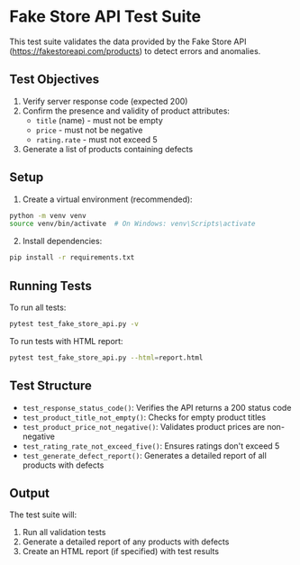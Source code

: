# Fake Store API Test Suite

This test suite validates the data provided by the Fake Store API (https://fakestoreapi.com/products) to detect errors and anomalies.

## Test Objectives

1. Verify server response code (expected 200)
2. Confirm the presence and validity of product attributes:
   - `title` (name) - must not be empty
   - `price` - must not be negative
   - `rating.rate` - must not exceed 5
3. Generate a list of products containing defects

## Setup

1. Create a virtual environment (recommended):
```bash
python -m venv venv
source venv/bin/activate  # On Windows: venv\Scripts\activate
```

2. Install dependencies:
```bash
pip install -r requirements.txt
```

## Running Tests

To run all tests:
```bash
pytest test_fake_store_api.py -v
```

To run tests with HTML report:
```bash
pytest test_fake_store_api.py --html=report.html
```

## Test Structure

- `test_response_status_code()`: Verifies the API returns a 200 status code
- `test_product_title_not_empty()`: Checks for empty product titles
- `test_product_price_not_negative()`: Validates product prices are non-negative
- `test_rating_rate_not_exceed_five()`: Ensures ratings don't exceed 5
- `test_generate_defect_report()`: Generates a detailed report of all products with defects

## Output

The test suite will:
1. Run all validation tests
2. Generate a detailed report of any products with defects
3. Create an HTML report (if specified) with test results 